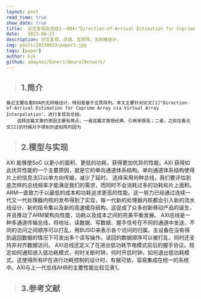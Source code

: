 ```yaml
---
layout: post
read_time: true
show_date: true
title:  论文复现及总结1——DOA("Direction-of-Arrival Estimation for Coprime Array via Virtual Array Interpolation")
date:   2023-08-23
description: 论文复现、总结、互质阵、无网格估计.
img: posts/20230823/paper1.jpg
tags: [paper]
author: hjk
github: amaynez/GenericNeuralNetwork/
---
```

> ## 1.简介

    最近主要在看DOA的无网格估计，特别是基于互质阵列。本文主要针对论文[1]"Direction-of-Arrival Estimation for Coprime Array via Virtual Array Interpolation"，进行复现及总结。
    	选择这篇文章的原因主要有两点，一者这篇文章很经典，引用率很高；二者，之前在看论文[2]的时候对于得到的虚拟阵列因为

> ## 2.模型与实现

AXI 能够使SoC 以更小的面积、更低的功耗，获得更加优异的性能。AXI 获得如此优异性能的一个主要原因，就是它的单向通道体系结构。单向通道体系结构使得片上的信息流只以单方向传输，减少了延时。
选择采用何种总线，我们要评估到底怎样的总线频率才能满足我们的需求，而同时不会消耗过多的功耗和片上面积。ARM一直致力于以最低的成本和功耗追求更高的性能。这一努力已经通过连续一代又一代处理器内核的发布得到了实现，每一代新的处理器内核都会引入新的流水线设计、新的指令集以及新的高速缓存结构。这促成了众多创新移动产品的诞生，并且推动了ARM架构向性能、功耗以及成本之间的完美平衡发展。
AXI总线是一种多通道传输总线，将地址、读数据、写数据、握手信号在不同的通道中发送，不同的访问之间顺序可以打乱，用BUSID来表示各个访问的归属。主设备在没有得到返回数据的情况下可发出多个读写操作。读回的数据顺序可以被打乱，同时还支持非对齐数据访问。
AXI总线还定义了在进出低功耗节电模式前后的握手协议。规定如何通知进入低功耗模式，何时关断时钟，何时开启时钟，如何退出低功耗模式。这使得所有IP在进行功耗控制的设计时，有据可依，容易集成在统一的系统中。AXI与上一代总线AHB的主要性能比较见表1。

> ## 3.参考文献
